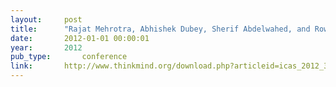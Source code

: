 ```yaml
---
layout:     post
title:      "Rajat Mehrotra, Abhishek Dubey, Sherif Abdelwahed, and Rowland Krisa. Rfdmon: a real-time and fault-tolerant distributed system monitoring approach. In Eighth International Conference on Autonomic and Autonomous Systems (ICAS), 57–63. mar 2012."
date:       2012-01-01 00:00:01
year:       2012
pub_type:       conference
link:       http://www.thinkmind.org/download.php?articleid=icas_2012_3_10_20052
---
```

